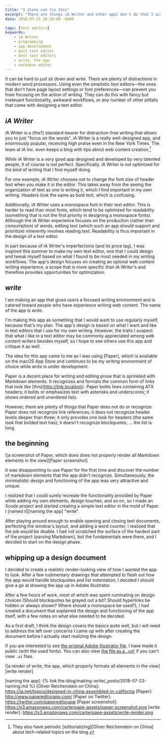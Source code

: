 ```yaml
---
title: "I alone can fix this"
excerpt: "There are things iA Writer and other apps don't do that I wish they would, so here's a first draft of a design solution."
date: 2018-07-23 20:39:00 -0400

tags: [text editors]
keywords:
    - iA Writer
    - programming
    - app development
    - best text editor
    - best text editors
    - write, the app
    - markdown editor
---
```


It can be hard to just sit down and write. There are plenty of distractions in modern word processors. Using even the simplistic text editors—the ones that don't have page layout settings or font preferences—can prevent you from focusing on the action of writing. They can do this with fancy but irrelevant functionality, awkward workflows, or any number of other pitfalls that come with designing a text editor.

## *iA Writer*

iA Writer is a (the?) standard-bearer for distraction-free writing that allows you to just "focus on the words". iA Writer is a really well-designed app, and enormously popular, receiving high praise even in the New York Times. The team at iA Inc. even keeps a blog with tips about web content creation.[^CHINA]

While iA Writer is a very good app designed and developed by very talented people, it of course is not perfect. Specifically, iA Writer is not optimized for the kind of writing that I find myself doing.

For one example, iA Writer chooses not to change the font size of header text when you make it in the editor. This takes away from the seeing the organization of text as one is writing it, which I find important in my own writing. Headers look the same as bold text, which is confusing.

Additionally, iA Writer uses a monospace font in their text editor. This is harder to read than most fonts, which tend to be optimized for readability (something that is not the first priority in designing a monospace fonts). Although the iA Writer experience focuses on the production (rather than consumption) of words, editing text (which such an app should support and prioritize) inherently involves reading text. Readability is thus important in the design of a text editor.

In part because of iA Writer's imperfections (and its price tag), I was inspired this summer to make my own text editor, one that I could design and tweak myself based on what I found to be most needed in my writing workflows. The app's design focuses on creating an optimal web content writing experience, a scope that is more specific than iA Writer's and therefore provides opportunities for optimization.

## *write*

I am making an app that gives users a focused writing environment and is catered toward people who have experience writing web content. The name of the app is *write*.

I'm making this app as something that I would want to use regularly myself, because that's my plan. The app's design is based on what I want and like in text editors that I use for my own writing. However, the traits I suspect that what I like in a text editor may be commonly appreciated among web content writers besides myself, so I hope to see others use this app and critique it as well.

The idea for this app came to me as I was using [Paper], which is available on the macOS App Store and continues to be my writing environment of choice while *write* is under development.

Paper is a decent place for writing and editing prose that is sprinkled with Markdown elements. It recognizes and formats the common form of links that look like \[this\]\(http://link.location\). Paper bolds lines containing ATX headers; it bolds or emphasizes text with asterisks and underscores; it shows ordered and unordered lists.

However, there are plenty of things that Paper does not do or recognize. Paper does not recognize link references; it does not recognize header levels deeper than three; it only provides one look for headers (the same look that bolded text has); it doesn't recognize blockquotes; … the list is long.

## the beginning

![a screenshot of Paper, which does does not properly render all Markdown elements in the view][Paper screenshot]

It was disappointing to use Paper for the first time and discover the number of markdown elements that the app didn't recognize. Simultaneously, the minimalistic design and functioning of the app was very attractive and unique.

I realized that I could surely recreate the functionality provided by Paper while adding my own elements, design touches, and so on, so I made an Xcode project and started creating a simple text editor in the mold of Paper. I [named it][naming the app] "write".

After playing around enough to enable opening and closing text documents, perfecting the window's layout, and adding a word counter, I realized that the job would be doable. I had not scratched the surface of the hardest part of the project (parsing Markdown), but the fundamentals were there, and I decided to start on the design phase.

## whipping up a design document

I decided to create a realistic render-looking view of how I wanted the app to look. After a few rudimentary drawings that attempted to flesh out how the app would handle blockquotes and list indentation, I decided I should give a go at drawing the app up in Adobe Illustrator.

After a few hours of work, most of which was spent ruminating on design choices (Should blockquotes be grayed out a bit? Should hyperlinks be hidden or always shown? Where should a monospace be used?), I had created a document that explained the design and functioning of the app itself, with a few notes on what else needed to be decided.

As a first draft, I think the design covers the basics quite well, but I will need to address the left over concerns I came up with after creating the document before I actually start realizing the design.

If you are interested to see [the original Adobe Illustrator file][design in ai], I have made it public (with the used fonts). You can also view [the file as a `.pdf`][design in pdf] if you can't view `.ai` files.

![a render of write, the app, which properly formats all elements in the view][write render]


[^CHINA]: They also have periodic [editorializing][Oliver Reichenstein on China] about tech-related topics on the blog.

[design in ai]: https://s3.amazonaws.com/carterpape-assets/how+the+app+will+look.zip
[design in pdf]: https://s3.amazonaws.com/carterpape-assets/how+the+app+will+look.pdf
[naming the app]: {% link the-blog/making-write/_posts/2018-07-23-naming.md %}
[Oliver Reichenstein on China]: https://ia.net/topics/designed-in-china-assembled-in-california
[Paper]: http://www.papereditorapp.com/
[Paper on Twitter]: https://twitter.com/papereditorapp
[Paper screenshot]: https://s3.amazonaws.com/carterpape-assets/paper-screenshot.png
[write render]: https://s3.amazonaws.com/carterpape-assets/write-render.png
